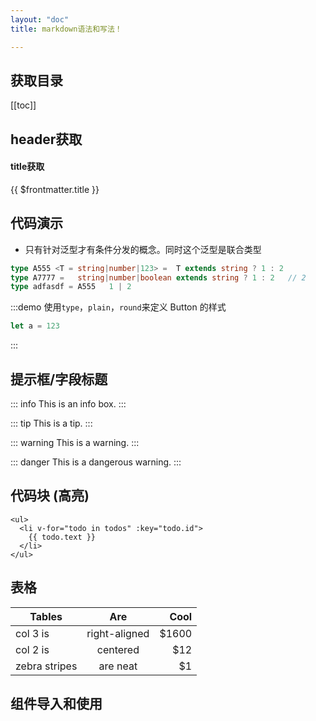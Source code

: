 ```yaml
---
layout: "doc"
title: markdown语法和写法！

---  
```


<script setup>
import vDemo from '../components/v-demo.vue'
</script>

## 获取目录
[[toc]]

## header获取
#### title获取 
{{ $frontmatter.title }}

## 代码演示
- 只有针对泛型才有条件分发的概念。同时这个泛型是联合类型
```ts
type A555 <T = string|number|123> =  T extends string ? 1 : 2
type A7777 =   string|number|boolean extends string ? 1 : 2   // 2
type adfasdf = A555   1 | 2
```
:::demo 使用`type`，`plain`，`round`来定义 Button 的样式

```ts
let a = 123
```
:::

## 提示框/字段标题
::: info
This is an info box.
:::

::: tip
This is a tip.
:::

::: warning
This is a warning.
:::

::: danger
This is a dangerous warning.
:::


## 代码块 (高亮)
```vue{3}
<ul>
  <li v-for="todo in todos" :key="todo.id">
    {{ todo.text }}
  </li>
</ul>
```

## 表格   

| Tables        | Are           | Cool  |
| ------------- |:-------------:| -----:|
| col 3 is      | right-aligned | $1600 |
| col 2 is      | centered      |   $12 |
| zebra stripes | are neat      |    $1 |  


## 组件导入和使用  

<v-demo></v-demo>
  


